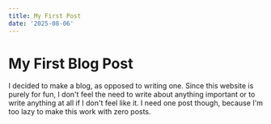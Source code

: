 ```yaml
---
title: My First Post
date: '2025-08-06'
---
```


# My First Blog Post

I decided to make a blog, as opposed to writing one. Since this website is purely for fun, I don't feel the need to write about anything important or to write anything at all if I don't feel like it. I need one post though, because I'm too lazy to make this work with zero posts.